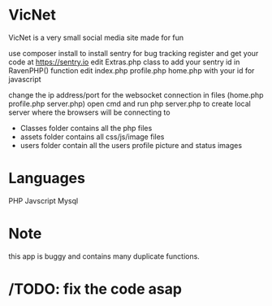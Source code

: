 # VicNet
VicNet is a very small social media site made for fun

use composer install to install sentry for bug tracking
register and get your code at https://sentry.io
edit Extras.php class to add your sentry id in RavenPHP() function
edit index.php profile.php home.php with your id for javascript

change the ip address/port for the websocket connection in files (home.php profile.php server.php)
open cmd and run php server.php to create local server where the browsers will be connecting to

- Classes folder contains all the php files
- assets folder contains all css/js/image files
- users folder contain all the users profile picture and status images


# Languages
PHP
Javscript
Mysql

# Note
this app is buggy and contains many duplicate functions.

# /TODO: fix the code asap
